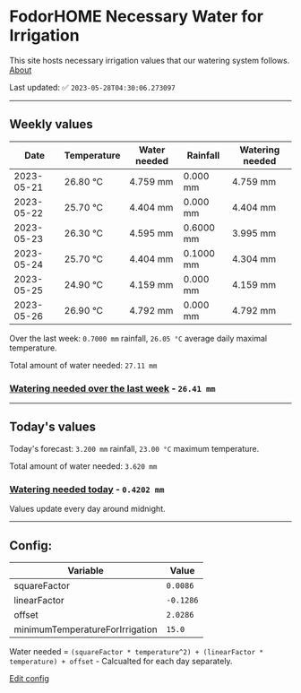 # FodorHOME Necessary Water for Irrigation

This site hosts necessary irrigation values that our watering system follows. [About](https://github.com/redyau/irrigation)

Last updated: ✅ `2023-05-28T04:30:06.273097`

---

## Weekly values

| Date | Temperature | Water needed | Rainfall | Watering needed |
|-----|-----|-----|-----|-----|
| 2023-05-21 | 26.80 °C | 4.759 mm | 0.000 mm | 4.759 mm |
| 2023-05-22 | 25.70 °C | 4.404 mm | 0.000 mm | 4.404 mm |
| 2023-05-23 | 26.30 °C | 4.595 mm | 0.6000 mm | 3.995 mm |
| 2023-05-24 | 25.70 °C | 4.404 mm | 0.1000 mm | 4.304 mm |
| 2023-05-25 | 24.90 °C | 4.159 mm | 0.000 mm | 4.159 mm |
| 2023-05-26 | 26.90 °C | 4.792 mm | 0.000 mm | 4.792 mm |


Over the last week: `0.7000 mm` rainfall, `26.05 °C` average daily maximal temperature.

Total amount of water needed: `27.11 mm`

### [Watering needed over the last week](lastweek.txt) - `26.41 mm`

---

## Today's values

Today's forecast: `3.200 mm` rainfall, `23.00 °C` maximum temperature.

Total amount of water needed: `3.620 mm`

### [Watering needed today](today.txt) - `0.4202 mm`

Values update every day around midnight.

---

## Config:

| Variable | Value |
|-----|-----|
| squareFactor | `0.0086` |
| linearFactor | `-0.1286` |
| offset | `2.0286` |
| minimumTemperatureForIrrigation | `15.0` |

Water needed = `(squareFactor * temperature^2) + (linearFactor * temperature) + offset` - Calcualted for each day separately.

[Edit config](https://github.com/RedyAu/irrigation/edit/main/config.json)
